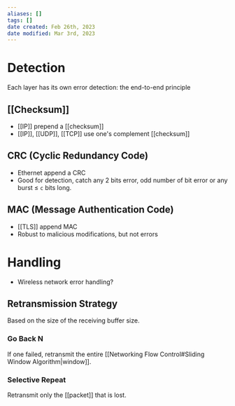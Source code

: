 ```yaml
---
aliases: []
tags: []
date created: Feb 26th, 2023
date modified: Mar 3rd, 2023
---
```


# Detection
Each layer has its own error detection: the end-to-end principle

## [[Checksum]]
- [[IP]] prepend a [[checksum]]
- [[IP]], [[UDP]], [[TCP]] use one's complement [[checksum]]

## CRC (Cyclic Redundancy Code)
- Ethernet append a CRC
- Good for detection, catch any 2 bits error, odd number of bit error or any burst $\leq$ `c` bits long.

## MAC (Message Authentication Code)
- [[TLS]] append MAC
- Robust to malicious modifications, but not errors

# Handling
- Wireless network error handling?

## Retransmission Strategy

Based on the size of the receiving buffer size.
### Go Back N
If one failed, retransmit the entire [[Networking Flow Control#Sliding Window Algorithm|window]].  

### Selective Repeat
Retransmit only the [[packet]] that is lost.